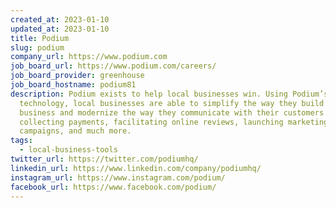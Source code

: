 ```yaml
---
created_at: 2023-01-10
updated_at: 2023-01-10
title: Podium
slug: podium
company_url: https://www.podium.com
job_board_url: https://www.podium.com/careers/
job_board_provider: greenhouse
job_board_hostname: podium81
description: Podium exists to help local businesses win. Using Podium’s
  technology, local businesses are able to simplify the way they build their
  business and modernize the way they communicate with their customers – from
  collecting payments, facilitating online reviews, launching marketing
  campaigns, and much more.  
tags:
  - local-business-tools
twitter_url: https://twitter.com/podiumhq/
linkedin_url: https://www.linkedin.com/company/podiumhq/
instagram_url: https://www.instagram.com/podium/
facebook_url: https://www.facebook.com/podium/
---
```

